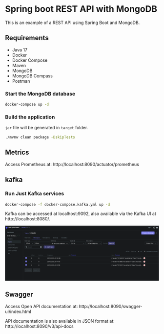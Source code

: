 # Spring boot REST API with MongoDB

This is an example of a REST API using Spring Boot and MongoDB.

## Requirements

- Java 17
- Docker
- Docker Compose
- Maven
- MongoDB
- MongoDB Compass
- Postman

### Start the MongoDB database

```bash
docker-compose up -d
```

### Build the application

`jar` file will be generated in `target` folder.

```bash
./mvnw clean package -DskipTests
```

## Metrics

Access Prometheus at: http://localhost:8090/actuator/prometheus

## kafka

### Run Just Kafka services
```bash
docker-compose -f docker-compose.kafka.yml up -d
```

Kafka can be accessed at localhost:9092, also available via the Kafka UI at http://localhost:8080/.

![Kafka UI](docs/images/kafka-ui.png)

## Swagger

Access Open API documentation at: http://localhost:8090/swagger-ui/index.html

API documentation is also available in JSON format at: http://localhost:8090/v3/api-docs
